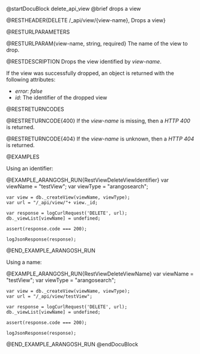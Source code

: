 @startDocuBlock delete_api_view
@brief drops a view

@RESTHEADER{DELETE /_api/view/{view-name}, Drops a view}

@RESTURLPARAMETERS

@RESTURLPARAM{view-name, string, required}
The name of the view to drop.

@RESTDESCRIPTION
Drops the view identified by *view-name*.

If the view was successfully dropped, an object is returned with
the following attributes:
- *error*: *false*
- *id*: The identifier of the dropped view

@RESTRETURNCODES

@RESTRETURNCODE{400}
If the *view-name* is missing, then a *HTTP 400* is returned.

@RESTRETURNCODE{404}
If the *view-name* is unknown, then a *HTTP 404* is returned.

@EXAMPLES

Using an identifier:

@EXAMPLE_ARANGOSH_RUN{RestViewDeleteViewIdentifier}
    var viewName = "testView";
    var viewType = "arangosearch";

    var view = db._createView(viewName, viewType);
    var url = "/_api/view/"+ view._id;

    var response = logCurlRequest('DELETE', url);
    db._viewList[viewName] = undefined;

    assert(response.code === 200);

    logJsonResponse(response);
@END_EXAMPLE_ARANGOSH_RUN

Using a name:

@EXAMPLE_ARANGOSH_RUN{RestViewDeleteViewName}
    var viewName = "testView";
    var viewType = "arangosearch";

    var view = db._createView(viewName, viewType);
    var url = "/_api/view/testView";

    var response = logCurlRequest('DELETE', url);
    db._viewList[viewName] = undefined;

    assert(response.code === 200);

    logJsonResponse(response);
@END_EXAMPLE_ARANGOSH_RUN
@endDocuBlock
